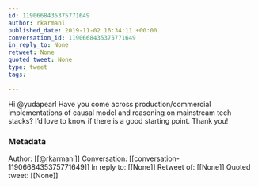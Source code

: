 ```yaml
---
id: 1190668435375771649
author: rkarmani
published_date: 2019-11-02 16:34:11 +00:00
conversation_id: 1190668435375771649
in_reply_to: None
retweet: None
quoted_tweet: None
type: tweet
tags:

---
```


Hi @yudapearl Have you come across production/commercial implementations of causal model and reasoning on mainstream tech stacks? I’d love to know if there is a good starting point. Thank you!

### Metadata

Author: [[@rkarmani]]
Conversation: [[conversation-1190668435375771649]]
In reply to: [[None]]
Retweet of: [[None]]
Quoted tweet: [[None]]
